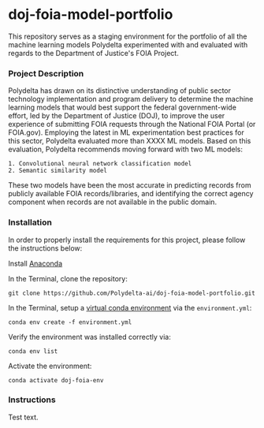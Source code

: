 # doj-foia-model-portfolio
This repository serves as a staging environment for the portfolio of all the machine learning models Polydelta experimented with and evaluated with regards to the Department of Justice's FOIA Project.

### Project Description
Polydelta has drawn on its distinctive understanding of public sector technology implementation and program delivery to determine the machine learning models that would best support the federal government-wide effort, led by the Department of Justice (DOJ), to improve the user experience of submitting FOIA requests through the National FOIA Portal (or FOIA.gov). Employing the latest in ML experimentation best practices for this sector, Polydelta evaluated more than XXXX ML models. Based on this evaluation, Polydelta recommends moving forward with two ML models:

    1. Convolutional neural network classification model
    2. Semantic similarity model
    
These two models have been the most accurate in predicting records from publicly available FOIA records/libraries, and identifying the correct agency component when records are not available in the public domain.

### Installation
In order to properly install the requirements for this project, please follow the instructions below:

Install [Anaconda](https://docs.anaconda.com/anaconda/install/index.html)

In the Terminal, clone the repository:
```
git clone https://github.com/Polydelta-ai/doj-foia-model-portfolio.git
```

In the Terminal, setup a [virtual conda environment](https://docs.conda.io/projects/conda/en/latest/user-guide/tasks/manage-environments.html) via the `environment.yml`:
```
conda env create -f environment.yml
```

Verify the environment was installed correctly via:
```
conda env list
```

Activate the environment:
```
conda activate doj-foia-env
```

### Instructions
Test text.
